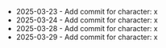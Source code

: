 - 2025-03-23 - Add commit for character: x
- 2025-03-24 - Add commit for character: x
- 2025-03-28 - Add commit for character: x
- 2025-03-29 - Add commit for character: x
